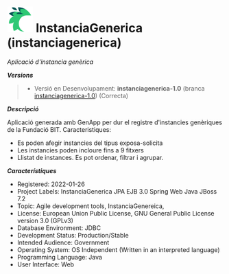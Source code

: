 # ![Logo](https://github.com/Fundacio-Bit/instanciagenerica/blob/instanciagenerica-1.0/instanciagenerica-back/src/main/webapp/img/app-logo.png) InstanciaGenerica (instanciagenerica)  
*Aplicació d'instancia genèrica*

***Versions***

> - Versió en Desenvolupament: __instanciagenerica-1.0__ (branca [instanciagenerica-1.0](../../tree/instanciagenerica-1.0)) (Correcta)

***Descripció***

Aplicació generada amb GenApp per dur el registre d'instancies genèriques de la Fundació BIT. Caracteristiques:
* Es poden afegir instancies del tipus exposa-solicita
* Les instancies poden incloure fins a 9 fitxers
* Llistat de instances. Es pot ordenar, filtrar i agrupar.

***Característiques***

* Registered: 2022-01-26
* Project Labels: InstanciaGenerica  JPA  EJB 3.0  Spring  Web  Java  JBoss 7.2  
* Topic: Agile development tools, InstanciaGenereica, 
* License:  European Union Public License, GNU General Public License version 3.0 (GPLv3)
* Database Environment: JDBC
* Development Status: Production/Stable
* Intended Audience:  Government
* Operating System:  OS Independent (Written in an interpreted language)
* Programming Language: Java
* User Interface: Web




